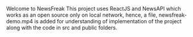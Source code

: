 Welcome to NewsFreak
This project uses ReactJS and NewsAPI which works as an open source only on local network, hence, a file, newsfreak-demo.mp4 is added for understanding of implementation of the project along with the code in src and public folders.
